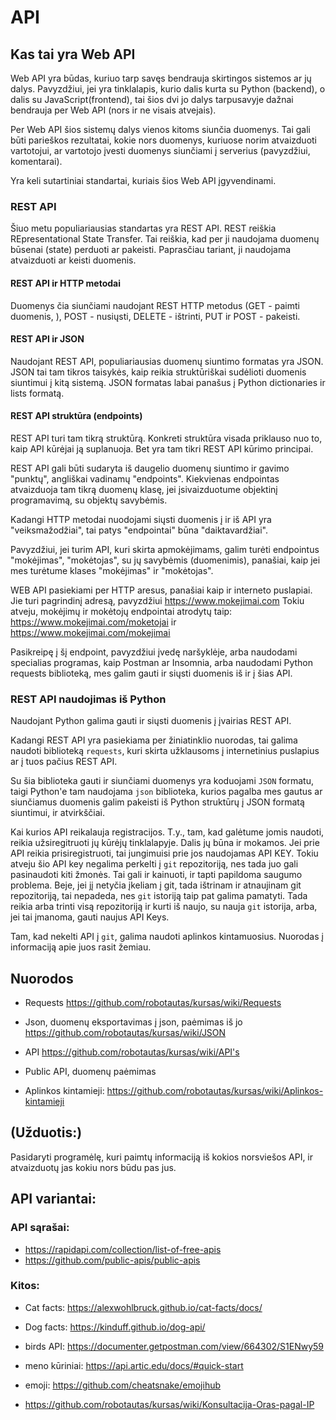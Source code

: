# API

## Kas tai yra Web API

Web API yra būdas, kuriuo tarp savęs bendrauja skirtingos sistemos ar jų dalys. 
Pavyzdžiui, jei yra tinklalapis, kurio dalis kurta su Python (backend), o dalis su JavaScript(frontend), 
tai šios dvi jo dalys tarpusavyje dažnai bendrauja per Web API (nors ir ne visais atvejais). 

Per Web API šios sistemų dalys vienos kitoms siunčia duomenys. Tai gali būti parieškos rezultatai, kokie nors duomenys, 
kuriuose norim atvaizduoti vartotojui, ar vartotojo įvesti duomenys siunčiami į serverius (pavyzdžiui, komentarai).

Yra keli sutartiniai standartai, kuriais šios Web API įgyvendinami. 

### REST API

Šiuo metu populiariausias standartas yra REST API. REST reiškia REpresentational State Transfer. Tai reiškia, kad 
per ji naudojama duomenų būsenai (state) perduoti ar pakeisti. Paprasčiau tariant, ji naudojama atvaizduoti ar 
keisti duomenis.

#### REST API ir HTTP metodai

Duomenys čia siunčiami naudojant REST HTTP metodus 
(GET - paimti duomenis, ), POST - nusiųsti, DELETE - ištrinti, PUT ir POST - pakeisti. 

#### REST API ir JSON

Naudojant REST API, populiariausias duomenų siuntimo formatas yra JSON. JSON tai tam tikros taisykės, kaip reikia 
struktūriškai sudėlioti duomenis siuntimui į kitą sistemą. JSON formatas labai panašus į Python 
dictionaries ir lists formatą. 

#### REST API struktūra (endpoints)

REST API turi tam tikrą struktūrą. Konkreti struktūra visada priklauso nuo to, kaip API kūrėjai ją suplanuoja. 
Bet yra tam tikri REST API kūrimo principai.

REST API gali būti sudaryta iš daugelio duomenų siuntimo ir gavimo "punktų", angliškai vadinamų "endpoints". 
Kiekvienas endpointas atvaizduoja tam tikrą duomenų klasę, jei įsivaizduotume objektinį programavimą, 
su objektų savybėmis.

Kadangi HTTP metodai nuodojami siųsti duomenis į ir iš API yra "veiksmažodžiai", tai patys "endpointai" būna 
"daiktavardžiai".

Pavyzdžiui, jei turim API, kuri skirta apmokėjimams, galim turėti endpointus "mokėjimas", "mokėtojas", su jų 
savybėmis (duomenimis), panašiai, kaip jei mes turėtume klases "mokėjimas" ir "mokėtojas". 

WEB API pasiekiami per HTTP aresus, panašiai kaip ir interneto puslapiai. 
Jie turi pagrindinį adresą, pavyzdžiui https://www.mokejimai.com Tokiu atveju, mokėjimų ir mokėtojų endpointai 
atrodytų taip: https://www.mokejimai.com/moketojai ir https://www.mokejimai.com/mokejimai

Pasikreipę į šį endpoint, pavyzdžiui įvedę naršyklėje, arba naudodami specialias programas, kaip Postman ar Insomnia, 
arba naudodami Python requests biblioteką, mes galim gauti ir siųsti duomenis iš ir į šias API. 


### REST API naudojimas iš Python

Naudojant Python galima gauti ir siųsti duomenis į įvairias REST API. 

Kadangi REST API yra pasiekiama per žiniatinklio nuorodas, tai galima naudoti biblioteką `requests`, kuri skirta 
užklausoms į internetinius puslapius ar į tuos pačius REST API. 


Su šia biblioteka gauti ir siunčiami duomenys yra koduojami `JSON` formatu, taigi Python'e tam naudojama
`json` biblioteka, kurios pagalba mes gautus ar siunčiamus duomenis galim pakeisti iš Python struktūrų 
į JSON formatą siuntimui, ir atvirkščiai. 

Kai kurios API reikalauja registracijos. T.y., tam, kad galėtume jomis naudoti, reikia užsiregitruoti jų kūrėjų 
tinklalapyje. Dalis jų būna ir mokamos. Jei prie API reikia prisiregistruoti, 
tai jungimuisi prie jos naudojamas API KEY. Tokiu atveju šio API key negalima perkelti į `git` repozitoriją, nes
tada juo gali pasinaudoti kiti žmonės. Tai gali ir kainuoti, ir tapti papildoma saugumo problema. 
Beje, jei jį netyčia įkeliam į git, tada ištrinam ir atnaujinam git repozitoriją, tai nepadeda, nes `git` istoriją
taip pat galima pamatyti. Tada reikia arba trinti visą repozitoriją ir kurti iš naujo, su nauja `git` istorija, 
arba, jei tai įmanoma, gauti naujus API Keys. 

Tam, kad nekelti API į `git`, galima naudoti aplinkos kintamuosius. Nuorodas į informaciją apie juos rasit žemiau. 


## Nuorodos

- Requests  https://github.com/robotautas/kursas/wiki/Requests 

- Json, duomenų eksportavimas į json, paėmimas iš jo https://github.com/robotautas/kursas/wiki/JSON

- API https://github.com/robotautas/kursas/wiki/API's 

- Public API, duomenų paėmimas 

- Aplinkos kintamieji: https://github.com/robotautas/kursas/wiki/Aplinkos-kintamieji 


## (Užduotis:) 

Pasidaryti programėlę, kuri paimtų informaciją iš kokios norsviešos API, ir atvaizduotų jas kokiu nors būdu pas jus.  


## API variantai: 

### API sąrašai: 
- https://rapidapi.com/collection/list-of-free-apis
- https://github.com/public-apis/public-apis


### Kitos: 

- Cat facts: https://alexwohlbruck.github.io/cat-facts/docs/ 

- Dog facts: https://kinduff.github.io/dog-api/

- birds API: https://documenter.getpostman.com/view/664302/S1ENwy59 

- meno kūriniai: https://api.artic.edu/docs/#quick-start 

- emoji: https://github.com/cheatsnake/emojihub 

- https://github.com/robotautas/kursas/wiki/Konsultacija-Oras-pagal-IP


